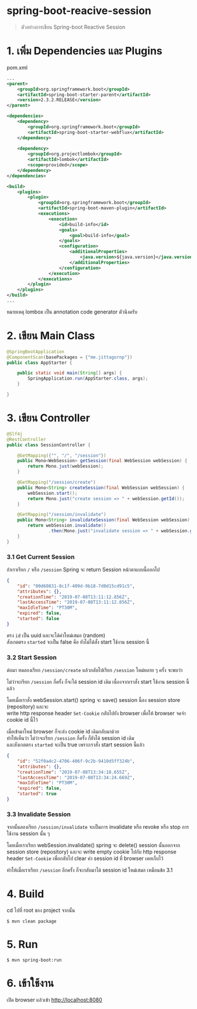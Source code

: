 # spring-boot-reacive-session

> ตัวอย่างการเขียน Spring-boot Reactive Session

# 1. เพิ่ม Dependencies และ Plugins

pom.xml 
``` xml
...
<parent>
    <groupId>org.springframework.boot</groupId>
    <artifactId>spring-boot-starter-parent</artifactId>
    <version>2.3.2.RELEASE</version>
</parent>

<dependencies>
    <dependency>
        <groupId>org.springframework.boot</groupId>
        <artifactId>spring-boot-starter-webflux</artifactId>
    </dependency>
    
    <dependency>
        <groupId>org.projectlombok</groupId>
        <artifactId>lombok</artifactId>
        <scope>provided</scope>
    </dependency>
</dependencies>

<build>
    <plugins>
        <plugin>
            <groupId>org.springframework.boot</groupId>
            <artifactId>spring-boot-maven-plugin</artifactId>
            <executions>        
                <execution>            
                    <id>build-info</id>            
                    <goals>                
                        <goal>build-info</goal>            
                    </goals>        
                    <configuration>                
                        <additionalProperties>                    
                            <java.version>${java.version}</java.version>                                   
                        </additionalProperties>            
                    </configuration>        
                </execution>    
            </executions>
        </plugin>
    </plugins>
</build>
...
```

หมายเหตุ lombox เป็น annotation code generator ตัวนึงครับ  

# 2. เขียน Main Class 

``` java
@SpringBootApplication
@ComponentScan(basePackages = {"me.jittagornp"})
public class AppStarter {

    public static void main(String[] args) {
        SpringApplication.run(AppStarter.class, args);
    }

}
```

# 3. เขียน Controller
``` java
@Slf4j
@RestController
public class SessionController {

    @GetMapping({"", "/", "/session"})
    public Mono<WebSession> getSession(final WebSession webSession) {
        return Mono.just(webSession);
    }

    @GetMapping("/session/create")
    public Mono<String> createSession(final WebSession webSession) {
        webSession.start();
        return Mono.just("create session => " + webSession.getId());
    }

    @GetMapping("/session/invalidate")
    public Mono<String> invalidateSession(final WebSession webSession) {
        return webSession.invalidate()
                .then(Mono.just("invalidate session => " + webSession.getId()));
    }
}
```

### 3.1 Get Current Session  
ถ้าเราเรียก `/` หรือ `/session` Spring จะ return Session หน้าตาแบบนี้ออกไป 
```json
{
    "id": "00d60831-8c1f-409d-9b18-7d0d15cd91c5",
    "attributes": {},
    "creationTime": "2019-07-08T13:11:12.856Z",
    "lastAccessTime": "2019-07-08T13:11:12.856Z",
    "maxIdleTime": "PT30M",
    "expired": false,
    "started": false
}
```
ตรง `id` เป็น uuid และจะได้ค่าใหม่เสมอ (random)    
สังเกตตรง `started` จะเป็น false คือ ยังไม่ได้สั่ง start ใช้งาน session นี้  

### 3.2 Start Session 
ต่อมา ทดลองเรียก `/session/create` แล้วกลับไปเรียก `/session` ใหม่หลาย ๆ ครั้ง จะพบว่า   

ไม่ว่าจะเรียก `/session` กี่ครั้ง ก็จะได้ session id เดิม เนื่องจากเราสั่ง start ใช้งาน session นี้แล้ว  
  
โดยเมื่อเราสั่ง webSession.start() spring จะ save() session นี้ลง session store (repository) และจะ    
write http response header `Set-Cookie` กลับไปยัง browser เพื่อให้ browser จดจำ cookie id นี้ไว้  
  
เมื่อเข้ามาใหม่ browser ก็จะส่ง cookie id เดิมกลับมาด้วย    
ทำให้เห็นว่า ไม่ว่าจะเรียก `/session` กี่ครั้ง ก็ยังได้ session id เดิม  
และสังเกตตรง `started` จะเป็น true เพราะเราสั่ง start session นี้แล้ว   
```json
{
    "id": "52f0a4c2-4706-406f-9c2b-9410d5ff324b",
    "attributes": {},
    "creationTime": "2019-07-08T13:34:18.655Z",
    "lastAccessTime": "2019-07-08T13:34:24.669Z",
    "maxIdleTime": "PT30M",
    "expired": false,
    "started": true
}
```

### 3.3 Invalidate Session 
จากนั้นลองเรียก `/session/invalidate` จะเป็นการ invalidate หรือ revoke หรือ stop การใช้งาน session นั้น ๆ  
  
โดยเมื่อเราเรียก webSession.invalidate() spring จะ delete() session นั้นออกจาก session store (repository) และจะ 
write empty cookie ไปกับ http response header `Set-Cookie` เพื่อกลับไป clear ค่า session id ที่ browser เคยเก็บไว้  
  
ทำให้เมื่อเราเรียก `/session` อีกครั้ง ก็จะกลับมาได้ session id ใหม่เสมอ เหมือนข้อ 3.1  


# 4. Build
cd ไปที่ root ของ project จากนั้น  
``` shell 
$ mvn clean package
```

# 5. Run 
``` shell 
$ mvn spring-boot:run
```

# 6. เข้าใช้งาน

เปิด browser แล้วเข้า [http://localhost:8080](http://localhost:8080)
